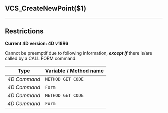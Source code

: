 ﻿## VCS_CreateNewPoint($1)---## Restrictions**Current 4D version: 4D v18R6**Cannot be preemptif due to following information, ***except if*** there is/are called by a CALL FORM command:|Type|Variable / Method name||------|------||*4D Command*|`METHOD GET CODE`||*4D Command*|`Form`||*4D Command*|`METHOD GET CODE`||*4D Command*|`Form`|